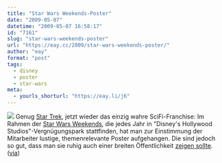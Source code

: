```yaml
---
title: "Star Wars Weekends-Poster"
date: "2009-05-07"
datetime: "2009-05-07 16:58:17"
id: "7161"
slug: "star-wars-weekends-poster"
url: "https://eay.cc/2009/star-wars-weekends-poster/"
author: "eay"
format: "post"
tags:
  - disney
  - poster
  - star-wars
meta:
  - yourls_shorturl: "https://eay.li/j6"
---
```


![](/uploads/2009/starwarsweekends.jpg) Genug [Star Trek](//eay.cc/2009/star-trek-2-punkt-0/), jetzt wieder das einzig wahre SciFi-Franchise: Im Rahmen der [Star Wars Weekends](http://disneyworld.disney.go.com/parks/hollywood-studios/special-events/star-wars-weekend/), die jedes Jahr in "Disney's Hollywood Studios"-Vergnügungspark stattfinden, hat man zur Einstimmung der Mitarbeiter lustige, themenrelevante Poster aufgehangen. Die sind jedoch so gut, dass man sie ruhig auch einer breiten Öffentlichkeit [zeigen sollte](http://www.mymodernmet.com/profiles/blogs/disney-star-wars-weekend). ([via](http://www.cinematze.de/2009/05/06/disney-star-wars-weekend-poster-fur-angestellte/))
